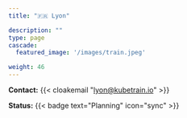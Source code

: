 ```yaml
---
title: "🇫🇷 Lyon"

description: ""
type: page
cascade:
  featured_image: '/images/train.jpeg'

weight: 46
---
```


**Contact:** {{< cloakemail "lyon@kubetrain.io" >}}

**Status:** {{< badge text="Planning" icon="sync" >}}

<!--more-->
